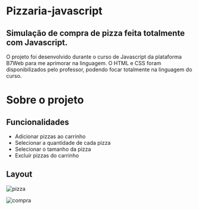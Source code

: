 # Pizzaria-javascript

## Simulação de compra de pizza feita totalmente com Javascript. 
O projeto foi desenvolvido durante o curso de Javascript da plataforma B7Web para me aprimorar na linguagem. 
O HTML e CSS foram disponibilizados pelo professor, podendo focar totalmente na linguagem do curso.

# Sobre o projeto

## Funcionalidades
- Adicionar pizzas ao carrinho
- Selecionar a quantidade de cada pizza
- Selecionar o tamanho da pizza
- Excluir pizzas do carrinho

## Layout

![pizza](https://user-images.githubusercontent.com/94863117/147513485-ebdd0d4f-ed15-4ca8-89b6-82c42688d47d.jpg)

![compra](https://user-images.githubusercontent.com/94863117/147513495-c5f06e68-892e-489f-a606-f78acfb13fa1.jpg)
